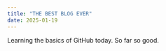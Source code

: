 ```yaml
---
title: "THE BEST BLOG EVER"
date: 2025-01-19
---
```


Learning the basics of GitHub today.
So far so good.

